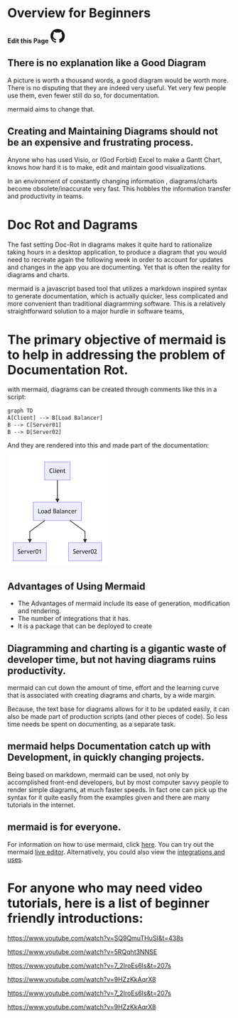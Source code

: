 # Overview for Beginners
**Edit this Page** [![N|Solid](./img/GitHub-Mark-32px.png)](https://github.com/mermaid-js/mermaid/blob/develop/docs/n00b-overview.md)

## There is no explanation like a Good Diagram

A picture is worth a thousand words, a good diagram would be worth more. There is no disputing that they are indeed very useful. Yet very few people use them, even fewer still do so, for documentation.

mermaid aims to change that. 

## Creating and Maintaining Diagrams should not be an expensive and frustrating process. 

Anyone who has used Visio, or (God Forbid) Excel to make a Gantt Chart, knows how hard it is to make, edit and maintain good visualizations. 

In an environment of constantly changing information , diagrams/charts become obsolete/inaccurate very fast. This hobbles the information transfer and productivity in teams.

# Doc Rot and Dagrams

The fast setting Doc-Rot in diagrams makes it quite hard to rationalize taking hours in a desktop application, to produce a diagram that you would need to recreate again the following week in order to account for updates  and changes in the app you are documenting. Yet that is often the reality for diagrams and charts.

mermaid is a javascript based tool that utilizes a markdown inspired syntax to generate documentation, which is actually quicker, less complicated and more convenient than traditional diagramming software. This is a relatively straightforward solution to a major hurdle in software teams, 

# The primary objective of mermaid is to help in addressing the problem of Documentation Rot. 

with mermaid, diagrams can be created through comments like this in a script:

```
graph TD
A[Client] --> B[Load Balancer]
B --> C[Server01]
B --> D[Server02]
```

And they are rendered into this and made part of the documentation:

![Flowchart](./img/n00b-firstFlow.png)

## Advantages of Using Mermaid

- The Advantages of mermaid include its ease of generation, modification and rendering.
- The number of integrations that it has. 
- It is a package that can be deployed to create 


## Diagramming and charting is a gigantic waste of developer time, but not having diagrams ruins productivity. 

mermaid can cut down the amount of time, effort and the learning curve that is associated with creating diagrams and charts, by a wide margin. 

Because, the text base for  diagrams allows for it to be updated easily, it can also be made part of production scripts (and other pieces of code). So less time needs be spent on documenting, as a separate task. 


## mermaid helps Documentation catch up with Development, in quickly changing projects. 

Being based on markdown, mermaid can be used, not only by accomplished front-end developers, but by most computer savvy people to render simple diagrams, at much faster speeds.
In fact one can pick up the syntax for it quite easily from the examples given and there are many tutorials in the internet. 

## mermaid is for everyone.

For information on how to use mermaid, click [here](https://mermaid-js.github.io/mermaid/#/n00b-gettingStarted).
You can try out the mermaid [live editor](https://mermaid-js.github.io/mermaid-live-editor/).
Alternatively, you could also view the [integrations and uses](https://mermaid-js.github.io/mermaid/#/./integrations). 

# For anyone who may need video tutorials, here is a list of beginner friendly introductions: 

https://www.youtube.com/watch?v=SQ9QmuTHuSI&t=438s

https://www.youtube.com/watch?v=5RQqht3NNSE

https://www.youtube.com/watch?v=7_2IroEs6Is&t=207s

https://www.youtube.com/watch?v=9HZzKkAqrX8

https://www.youtube.com/watch?v=7_2IroEs6Is&t=207s

https://www.youtube.com/watch?v=9HZzKkAqrX8
